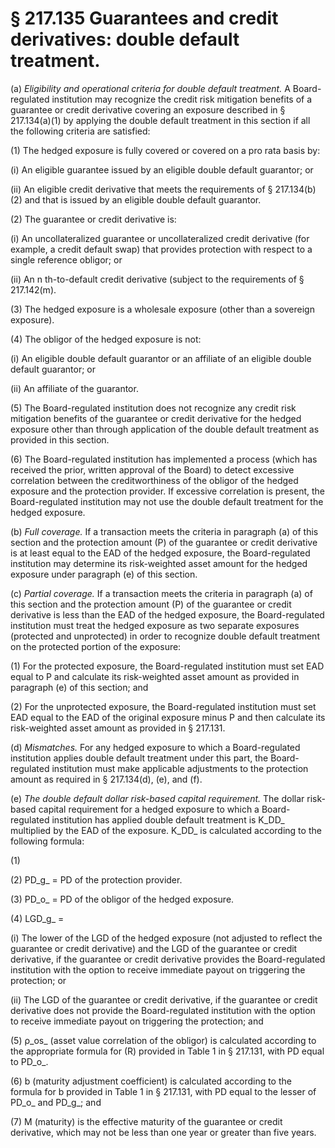 # § 217.135   Guarantees and credit derivatives: double default treatment.

(a) *Eligibility and operational criteria for double default treatment.* A Board-regulated institution may recognize the credit risk mitigation benefits of a guarantee or credit derivative covering an exposure described in § 217.134(a)(1) by applying the double default treatment in this section if all the following criteria are satisfied: 


(1) The hedged exposure is fully covered or covered on a pro rata basis by: 


(i) An eligible guarantee issued by an eligible double default guarantor; or 


(ii) An eligible credit derivative that meets the requirements of § 217.134(b)(2) and that is issued by an eligible double default guarantor. 


(2) The guarantee or credit derivative is: 


(i) An uncollateralized guarantee or uncollateralized credit derivative (for example, a credit default swap) that provides protection with respect to a single reference obligor; or


(ii) An n
th-to-default credit derivative (subject to the requirements of § 217.142(m).


(3) The hedged exposure is a wholesale exposure (other than a sovereign exposure).


(4) The obligor of the hedged exposure is not:


(i) An eligible double default guarantor or an affiliate of an eligible double default guarantor; or


(ii) An affiliate of the guarantor.


(5) The Board-regulated institution does not recognize any credit risk mitigation benefits of the guarantee or credit derivative for the hedged exposure other than through application of the double default treatment as provided in this section.


(6) The Board-regulated institution has implemented a process (which has received the prior, written approval of the Board) to detect excessive correlation between the creditworthiness of the obligor of the hedged exposure and the protection provider. If excessive correlation is present, the Board-regulated institution may not use the double default treatment for the hedged exposure.


(b) *Full coverage.* If a transaction meets the criteria in paragraph (a) of this section and the protection amount (P) of the guarantee or credit derivative is at least equal to the EAD of the hedged exposure, the Board-regulated institution may determine its risk-weighted asset amount for the hedged exposure under paragraph (e) of this section.


(c) *Partial coverage.* If a transaction meets the criteria in paragraph (a) of this section and the protection amount (P) of the guarantee or credit derivative is less than the EAD of the hedged exposure, the Board-regulated institution must treat the hedged exposure as two separate exposures (protected and unprotected) in order to recognize double default treatment on the protected portion of the exposure:


(1) For the protected exposure, the Board-regulated institution must set EAD equal to P and calculate its risk-weighted asset amount as provided in paragraph (e) of this section; and


(2) For the unprotected exposure, the Board-regulated institution must set EAD equal to the EAD of the original exposure minus P and then calculate its risk-weighted asset amount as provided in § 217.131.


(d) *Mismatches.* For any hedged exposure to which a Board-regulated institution applies double default treatment under this part, the Board-regulated institution must make applicable adjustments to the protection amount as required in § 217.134(d), (e), and (f).


(e) *The double default dollar risk-based capital requirement.* The dollar risk-based capital requirement for a hedged exposure to which a Board-regulated institution has applied double default treatment is K_DD_ multiplied by the EAD of the exposure. K_DD_ is calculated according to the following formula:


(1)


(2) PD_g_ = PD of the protection provider.


(3) PD_o_ = PD of the obligor of the hedged exposure.


(4) LGD_g_ =


(i) The lower of the LGD of the hedged exposure (not adjusted to reflect the guarantee or credit derivative) and the LGD of the guarantee or credit derivative, if the guarantee or credit derivative provides the Board-regulated institution with the option to receive immediate payout on triggering the protection; or


(ii) The LGD of the guarantee or credit derivative, if the guarantee or credit derivative does not provide the Board-regulated institution with the option to receive immediate payout on triggering the protection; and


(5) ρ_os_ (asset value correlation of the obligor) is calculated according to the appropriate formula for (R) provided in Table 1 in § 217.131, with PD equal to PD_o_.


(6) b (maturity adjustment coefficient) is calculated according to the formula for b provided in Table 1 in § 217.131, with PD equal to the lesser of PD_o_ and PD_g_; and


(7) M (maturity) is the effective maturity of the guarantee or credit derivative, which may not be less than one year or greater than five years.




